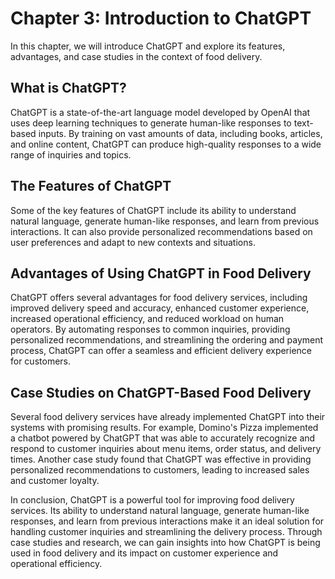 Chapter 3: Introduction to ChatGPT
==================================

In this chapter, we will introduce ChatGPT and explore its features, advantages, and case studies in the context of food delivery.

What is ChatGPT?
----------------

ChatGPT is a state-of-the-art language model developed by OpenAI that uses deep learning techniques to generate human-like responses to text-based inputs. By training on vast amounts of data, including books, articles, and online content, ChatGPT can produce high-quality responses to a wide range of inquiries and topics.

The Features of ChatGPT
-----------------------

Some of the key features of ChatGPT include its ability to understand natural language, generate human-like responses, and learn from previous interactions. It can also provide personalized recommendations based on user preferences and adapt to new contexts and situations.

Advantages of Using ChatGPT in Food Delivery
--------------------------------------------

ChatGPT offers several advantages for food delivery services, including improved delivery speed and accuracy, enhanced customer experience, increased operational efficiency, and reduced workload on human operators. By automating responses to common inquiries, providing personalized recommendations, and streamlining the ordering and payment process, ChatGPT can offer a seamless and efficient delivery experience for customers.

Case Studies on ChatGPT-Based Food Delivery
-------------------------------------------

Several food delivery services have already implemented ChatGPT into their systems with promising results. For example, Domino's Pizza implemented a chatbot powered by ChatGPT that was able to accurately recognize and respond to customer inquiries about menu items, order status, and delivery times. Another case study found that ChatGPT was effective in providing personalized recommendations to customers, leading to increased sales and customer loyalty.

In conclusion, ChatGPT is a powerful tool for improving food delivery services. Its ability to understand natural language, generate human-like responses, and learn from previous interactions make it an ideal solution for handling customer inquiries and streamlining the delivery process. Through case studies and research, we can gain insights into how ChatGPT is being used in food delivery and its impact on customer experience and operational efficiency.
